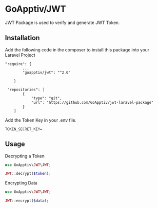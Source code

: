 # GoApptiv/JWT

JWT Package is used to verify and generate JWT Token.

## Installation

Add the following code in the composer to install this package into your Laravel Project

```composer
"require": {
        ...
        "goapptiv/jwt": "^2.0"

    }
```

```composer
 "repositories": [
        {
            "type": "git",
            "url": "https://github.com/GoApptiv/jwt-laravel-package"
        }
    ]
```

Add the Token Key in your .env file.

```.env
TOKEN_SECRET_KEY=
```

## Usage

Decrypting a Token

```php
use GoApptiv\JWT\JWT;

JWT::decrypt($token);
```

Encrypting Data

```php
use GoApptiv\JWT\JWT;

JWT::encrypt($data);
```

